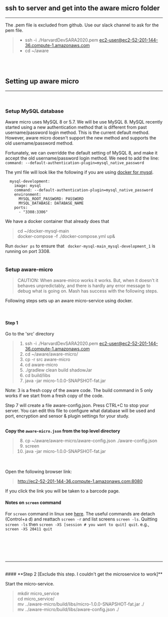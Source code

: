 
## ssh to server and get into the aware micro folder
---- 
The .pem file is excluded from github. Use our slack channel to ask for the pem file.

> - ssh -i ./HarvardDevSARA2020.pem ec2-user@ec2-52-201-144-36.compute-1.amazonaws.com
> - cd ~/aware


<br><br>
## Setting up aware micro
----
<br>

### Setup MySQL database
Aware micro uses MySQL 8 or 5.7. We will be use MySQL 8. MySQL recently started using a new authentication method that is different from past username/password login method. This is the current default method. However, aware micro doesn't support the new method and supports the old username/password method.

Fortunately, we can overridde the default setting of MySQL 8, and make it accept the old username/password login method. We need to add the line:  `command: --default-authentication-plugin=mysql_native_password`

The yml file will look like the following if you are using [docker for mysql](https://hub.docker.com/_/mysql).

```
  mysql-development:
    image: mysql
    command: --default-authentication-plugin=mysql_native_password
    environment:
      MYSQL_ROOT_PASSWORD: PASSWORD
      MYSQL_DATABASE: DATABASE_NAME
    ports:
      - "3308:3306"
```

We have a docker container that already does that
> cd ~/docker-mysql-main<br>
> docker-compose -f ./docker-compose.yml up&

Run `docker ps` to ensure that ` docker-mysql-main_mysql-development_1` is running on port 3308. 
<br><br>

### Setup aware-micro
 > CAUTION: When aware-mirco works it works. But, when it doesn't it behaves
unpredictably, and there is hardly any error message to debug what is going on. Mash has success with the following steps. 

Following steps sets up an aware micro-service using docker. 
<br><br><br>

#### **Step 1**
Go to the 'src' directory
> 1. ssh -i ./HarvardDevSARA2020.pem ec2-user@ec2-52-201-144-36.compute-1.amazonaws.com
> 2. cd ~/aware/aware-micro/
> 3. cp -r src aware-micro 
> 4. cd aware-micro
> 5. ./gradlew clean build shadowJar
> 6. cd build/libs
> 7. java -jar micro-1.0.0-SNAPSHOT-fat.jar

Note: 3 is a fresh copy of the aware code. The build command in 5 only works if we start from a fresh copy of the code.

Step 7 will create a file aware-config.json. Press CTRL+C to stop your server. You can edit this file to configure what database will be used and port, encryption and sensor & plugin settings for your study.
<br><br>

**Copy the `aware-micro.json` from the top level directory**

> 8. cp ~/aware/aware-micro/aware-config.json ./aware-config.json
> 9. screen
> 10. java -jar micro-1.0.0-SNAPSHOT-fat.jar

<br><br>
Open the following browser link:
> http://ec2-52-201-144-36.compute-1.amazonaws.com:8080

If you click the link you will be taken to a barcode page. 

#### Notes on `screen` command
For `screen` command in linux see [here](https://linuxize.com/post/how-to-use-linux-screen/). The useful commands are detach (Control+a d) and reattach `screen -r` and list screens `screen -ls`. Quitting `screen -ls` then `screen -XS [session # you want to quit] quit`. e.g., `screen -XS 20411 quit`

<br><br><br><br>

----
<br>
#### **Step 2 [Exclude this step. I couldn't get the microservice to work]**

Start the micro-service.

>mkdir micro_service<br>
>cd micro_service/<br>
>mv ../aware-micro/build/libs/micro-1.0.0-SNAPSHOT-fat.jar ./<br>
>mv ../aware-micro/build/libs/aware-config.json ./<br>